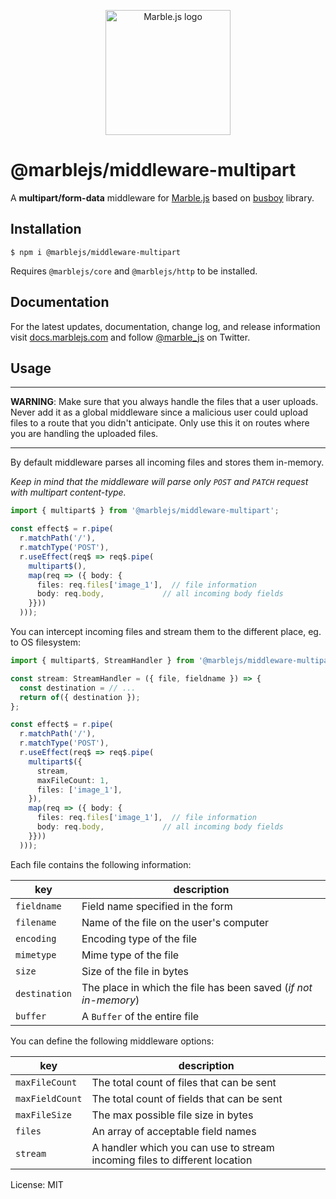<p align="center">
  <a href="https://marblejs.com">
    <img src="https://github.com/marblejs/marble/blob/master/assets/img/logo.png?raw=true" width="200" alt="Marble.js logo"/>
  </a>
</p>

# @marblejs/middleware-multipart

A **multipart/form-data** middleware for [Marble.js](https://github.com/marblejs/marble) based on [busboy](https://github.com/mscdex/busboy) library.

## Installation

```
$ npm i @marblejs/middleware-multipart
```
Requires `@marblejs/core` and `@marblejs/http` to be installed.

## Documentation

For the latest updates, documentation, change log, and release information visit [docs.marblejs.com](https://docs.marblejs.com) and follow [@marble_js](https://twitter.com/marble_js) on Twitter.

## Usage

---

**WARNING**: Make sure that you always handle the files that a user uploads. Never add it as a global middleware since a malicious user could upload files to a route that you didn't anticipate. Only use this it on routes where you are handling the uploaded files.

---

By default middleware parses all incoming files and stores them in-memory.

*Keep in mind that the middleware will parse only `POST` and `PATCH` request with multipart content-type.*

```typescript
import { multipart$ } from '@marblejs/middleware-multipart';

const effect$ = r.pipe(
  r.matchPath('/'),
  r.matchType('POST'),
  r.useEffect(req$ => req$.pipe(
    multipart$(),
    map(req => ({ body: {
      files: req.files['image_1'],  // file information
      body: req.body,             // all incoming body fields
    }}))
  )));
```

You can intercept incoming files and stream them to the different place, eg. to OS filesystem:

```typescript
import { multipart$, StreamHandler } from '@marblejs/middleware-multipart';

const stream: StreamHandler = ({ file, fieldname }) => {
  const destination = // ...
  return of({ destination });
};

const effect$ = r.pipe(
  r.matchPath('/'),
  r.matchType('POST'),
  r.useEffect(req$ => req$.pipe(
    multipart$({
      stream,
      maxFileCount: 1,
      files: ['image_1'],
    }),
    map(req => ({ body: {
      files: req.files['image_1'],  // file information
      body: req.body,             // all incoming body fields
    }}))
  )));
```

Each file contains the following information:

| key           | description |
| ------------- | ----------- |
| `fieldname`   | Field name specified in the form |
| `filename`    | Name of the file on the user's computer |
| `encoding`    | Encoding type of the file |
| `mimetype`    | Mime type of the file |
| `size`        | Size of the file in bytes |
| `destination` | The place in which the file has been saved (*if not in-memory*) |
| `buffer`      | A `Buffer` of the entire file |

You can define the following middleware options:

| key             | description |
| --------------- | ----------- |
| `maxFileCount`  | The total count of files that can be sent |
| `maxFieldCount` | The total count of fields that can be sent |
| `maxFileSize`   | The max possible file size in bytes |
| `files`         | An array of acceptable field names |
| `stream`        | A handler which you can use to stream incoming files to different location |

License: MIT
